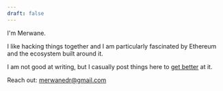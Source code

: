 ```yaml
---
draft: false
---
```


I'm Merwane.

I like hacking things together and I am particularly fascinated by Ethereum and the ecosystem built around it.

I am not good at writing, but I casually post things here to [get better](http://www.paulgraham.com/writing44.html) at it.

Reach out: [merwanedr@gmail.com](mailto:merwanedr@gmail.com)
